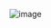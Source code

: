 ![image](https://github.com/heesoo-park/ForCodeKata/assets/80674868/e83966ec-fe43-4f34-93b4-22cb687a9f92)
